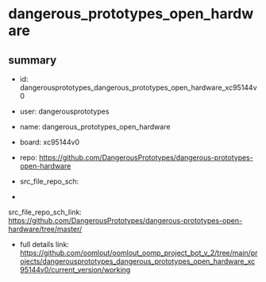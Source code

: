 # dangerous_prototypes_open_hardware
 
## summary 
* id: dangerousprototypes_dangerous_prototypes_open_hardware_xc95144v0
* user: dangerousprototypes
* name: dangerous_prototypes_open_hardware
* board: xc95144v0
* repo: https://github.com/DangerousPrototypes/dangerous-prototypes-open-hardware



* src_file_repo_sch: 
*
 src_file_repo_sch_link: https://github.com/DangerousPrototypes/dangerous-prototypes-open-hardware/tree/master/
* full details link: https://github.com/oomlout/oomlout_oomp_project_bot_v_2/tree/main/projects/dangerousprototypes_dangerous_prototypes_open_hardware_xc95144v0/current_version/working  







